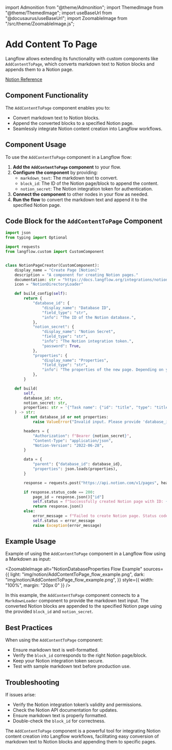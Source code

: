 import Admonition from "@theme/Admonition";
import ThemedImage from "@theme/ThemedImage";
import useBaseUrl from "@docusaurus/useBaseUrl";
import ZoomableImage from "/src/theme/ZoomableImage.js";

# Add Content To Page

Langflow allows extending its functionality with custom components like `AddContentToPage`, which converts markdown text to Notion blocks and appends them to a Notion page.

[Notion Reference](https://developers.notion.com/reference/patch-block-children)

## Component Functionality

The `AddContentToPage` component enables you to:

- Convert markdown text to Notion blocks.
- Append the converted blocks to a specified Notion page.
- Seamlessly integrate Notion content creation into Langflow workflows.

## Component Usage

To use the `AddContentToPage` component in a Langflow flow:

1. **Add the `AddContentToPage` component** to your flow.
2. **Configure the component** by providing:
   - `markdown_text`: The markdown text to convert.
   - `block_id`: The ID of the Notion page/block to append the content.
   - `notion_secret`: The Notion integration token for authentication.
3. **Connect the component** to other nodes in your flow as needed.
4. **Run the flow** to convert the markdown text and append it to the specified Notion page.

## Code Block for the `AddContentToPage` Component

```python
import json
from typing import Optional

import requests
from langflow.custom import CustomComponent


class NotionPageCreator(CustomComponent):
    display_name = "Create Page [Notion]"
    description = "A component for creating Notion pages."
    documentation: str = "https://docs.langflow.org/integrations/notion/add-content-to-page"
    icon = "NotionDirectoryLoader"

    def build_config(self):
        return {
            "database_id": {
                "display_name": "Database ID",
                "field_type": "str",
                "info": "The ID of the Notion database.",
            },
            "notion_secret": {
                "display_name": "Notion Secret",
                "field_type": "str",
                "info": "The Notion integration token.",
                "password": True,
            },
            "properties": {
                "display_name": "Properties",
                "field_type": "str",
                "info": "The properties of the new page. Depending on your database setup, this can change. E.G: {'Task name': {'id': 'title', 'type': 'title', 'title': [{'type': 'text', 'text': {'content': 'Send Notion Components to LF', 'link': null}}]}}",
            },
        }

    def build(
        self,
        database_id: str,
        notion_secret: str,
        properties: str = '{"Task name": {"id": "title", "type": "title", "title": [{"type": "text", "text": {"content": "Send Notion Components to LF", "link": null}}]}}',
    ) -> str:
        if not database_id or not properties:
            raise ValueError("Invalid input. Please provide 'database_id' and 'properties'.")

        headers = {
            "Authorization": f"Bearer {notion_secret}",
            "Content-Type": "application/json",
            "Notion-Version": "2022-06-28",
        }

        data = {
            "parent": {"database_id": database_id},
            "properties": json.loads(properties),
        }

        response = requests.post("https://api.notion.com/v1/pages", headers=headers, json=data)

        if response.status_code == 200:
            page_id = response.json()["id"]
            self.status = f"Successfully created Notion page with ID: {page_id}\n {str(response.json())}"
            return response.json()
        else:
            error_message = f"Failed to create Notion page. Status code: {response.status_code}, Error: {response.text}"
            self.status = error_message
            raise Exception(error_message)
```

## Example Usage

Example of using the `AddContentToPage` component in a Langflow flow using a Markdown as input:

<ZoomableImage
  alt="NotionDatabaseProperties Flow Example"
  sources={{
  light: "img/notion/AddContentToPage_flow_example.png",
  dark: "img/notion/AddContentToPage_flow_example.png",
  }}
  style={{ width: "100%", margin: "20px 0" }}
/>

In this example, the `AddContentToPage` component connects to a `MarkdownLoader` component to provide the markdown text input. The converted Notion blocks are appended to the specified Notion page using the provided `block_id` and `notion_secret`.

## Best Practices

When using the `AddContentToPage` component:

- Ensure markdown text is well-formatted.
- Verify the `block_id` corresponds to the right Notion page/block.
- Keep your Notion integration token secure.
- Test with sample markdown text before production use.

## Troubleshooting

If issues arise:

- Verify the Notion integration token’s validity and permissions.
- Check the Notion API documentation for updates.
- Ensure markdown text is properly formatted.
- Double-check the `block_id` for correctness.

The `AddContentToPage` component is a powerful tool for integrating Notion content creation into Langflow workflows, facilitating easy conversion of markdown text to Notion blocks and appending them to specific pages.
